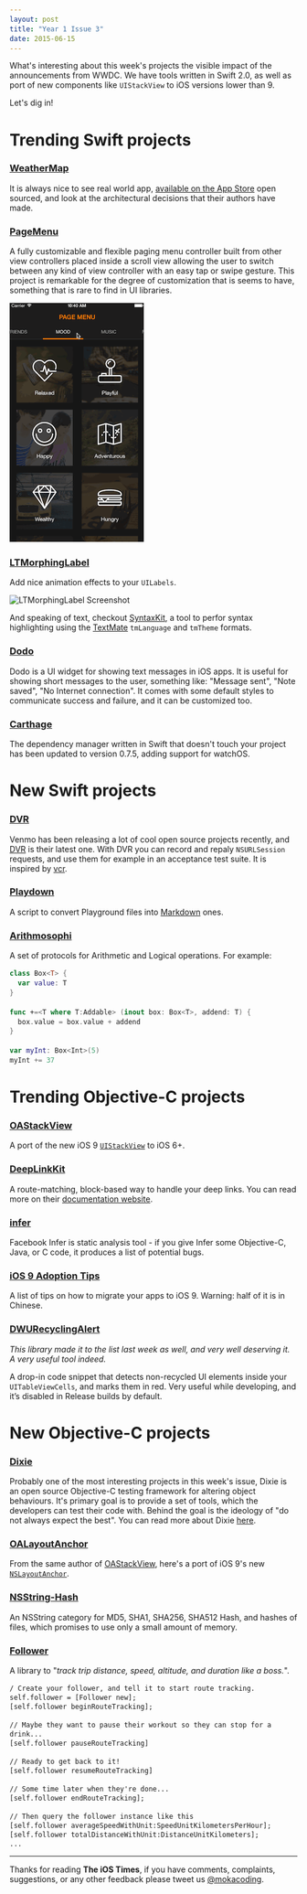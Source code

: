 ```yaml
---
layout: post
title: "Year 1 Issue 3"
date: 2015-06-15
---
```


What's interesting about this week's projects the visible impact of the announcements from WWDC. We have tools written in Swift 2.0, as well as port of new components like `UIStackView` to iOS versions lower than 9.

Let's dig in!

# Trending Swift projects

### [WeatherMap](https://github.com/TakeFiveInteractive/WeatherMap)

It is always nice to see real world app, [available on the App Store]() open sourced, and look at the architectural decisions that their authors have made.

### [PageMenu](https://github.com/uacaps/PageMenu)

A fully customizable and flexible paging menu controller built from other view controllers placed inside a scroll view allowing the user to switch between any kind of view controller with an easy tap or swipe gesture. This project is remarkable for the degree of customization that is seems to have, something that is rare to find in UI libraries.

![PageMenu Screnshot](https://raw.githubusercontent.com/uacaps/ResourceRepo/master/PageMenu/PageMenuDemo.gif)

### [LTMorphingLabel](https://github.com/lexrus/LTMorphingLabel)

Add nice animation effects to your `UILabels`.

![LTMorphingLabel Screenshot](https://cloud.githubusercontent.com/assets/219689/3491822/96bf5de6-059d-11e4-9826-a6f82025d1af.gif)

And speaking of text, checkout [SyntaxKit](https://github.com/soffes/SyntaxKit), a tool to perfor syntax highlighting using the [TextMate](https://macromates.com/) `tmLanguage` and `tmTheme` formats.

### [Dodo](https://github.com/exchangegroup/Dodo)

Dodo is a UI widget for showing text messages in iOS apps. It is useful for showing short messages to the user, something like: "Message sent", "Note saved", "No Internet connection". It comes with some default styles to communicate success and failure, and it can be customized too.

### [Carthage](https://github.com/Carthage/Carthage)

The dependency manager written in Swift that doesn't touch your project has been updated to version 0.7.5, adding support for watchOS.


# New Swift projects

### [DVR](https://github.com/venmo/DVR)

Venmo has been releasing a lot of cool open source projects recently, and [DVR](https://github.com/venmo/DVR) is their latest one. With DVR you can record and repaly `NSURLSession` requests, and use them for example in an acceptance test suite. It is inspired by [vcr](https://github.com/vcr/vcr).

### [Playdown](https://github.com/matthewpalmer/Playdown)

A script to convert Playground files into [Markdown](http://daringfireball.net/projects/markdown/syntax) ones.

### [Arithmosophi](https://github.com/phimage/Arithmosophi)

A set of protocols for Arithmetic and Logical operations. For example:

```swift
class Box<T> {
  var value: T
}

func +=<T where T:Addable> (inout box: Box<T>, addend: T) {
  box.value = box.value + addend
}

var myInt: Box<Int>(5)
myInt += 37
```

# Trending Objective-C projects

### [OAStackView](https://github.com/oarrabi/OAStackView)

A port of the new iOS 9 [`UIStackView`](https://developer.apple.com/library/prerelease/ios/documentation/UIKit/Reference/UIStackView_Class_Reference/) to iOS 6+.

### [DeepLinkKit](https://github.com/usebutton/DeepLinkKit)

A route-matching, block-based way to handle your deep links. You can read more on their [documentation website](https://www.usebutton.com/developers/deep-links/).

### [infer](http://fbinfer.com/)

Facebook Infer is static analysis tool - if you give Infer some Objective-C, Java, or C code, it produces a list of potential bugs.

### [iOS 9 Adoption Tips](https://github.com/ChenYilong/iOS9AdaptationTips)

A list of tips on how to migrate your apps to iOS 9. Warning: half of it is in Chinese.

### [DWURecyclingAlert](https://github.com/diwu/DWURecyclingAlert)

_This library made it to the list last week as well, and very well deserving it. A very useful tool indeed._

A drop-in code snippet that detects non-recycled UI elements inside your `UITableViewCells`, and marks them in red. Very useful while developing, and it’s disabled in Release builds by default.

# New Objective-C projects

### [Dixie](https://github.com/Skyscanner/Dixie)

Probably one of the most interesting projects in this week's issue, Dixie is an open source Objective-C testing framework for altering object behaviours. It's primary goal is to provide a set of tools, which the developers can test their code with. Behind the goal is the ideology of "do not always expect the best". You can read more about Dixie [here](https://medium.com/@TeamDistinction/dixie-turning-chaos-to-your-advantage-b1ffd9bd5165).

### [OALayoutAnchor](https://github.com/oarrabi/OALayoutAnchor)

From the same author of [OAStackView](https://github.com/oarrabi/OAStackView), here's a port of iOS 9's new [`NSLayoutAnchor`](https://developer.apple.com/library/prerelease/mac/documentation/AppKit/Reference/NSLayoutAnchor_ClassReference/index.html).

### [NSString-Hash](https://github.com/liufan321/NSString-Hash)

An NSString category for MD5, SHA1, SHA256, SHA512 Hash, and hashes of files, which promises to use only a small amount of memory.

### [Follower](https://github.com/mamaral/Follower)

A library to "_track trip distance, speed, altitude, and duration like a boss._".

```objc
/ Create your follower, and tell it to start route tracking.
self.follower = [Follower new];
[self.follower beginRouteTracking];

// Maybe they want to pause their workout so they can stop for a drink...
[self.follower pauseRouteTracking]

// Ready to get back to it!
[self.follower resumeRouteTracking]

// Some time later when they're done...
[self.follower endRouteTracking];

// Then query the follower instance like this
[self.follower averageSpeedWithUnit:SpeedUnitKilometersPerHour];
[self.follower totalDistanceWithUnit:DistanceUnitKilometers];
...
```

---

Thanks for reading **The iOS Times**, if you have comments, complaints, suggestions, or any other feedback please tweet us [@mokacoding](http://twitter.com/mokacoding).
